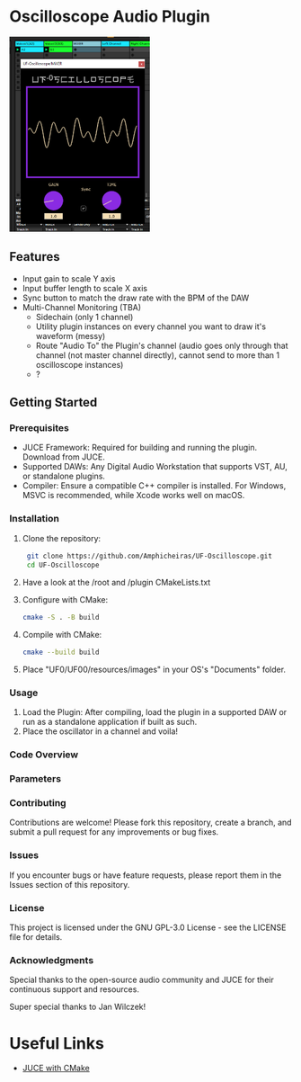 # Oscilloscope Audio Plugin

  <img src="https://github.com/Amphicheiras/UF-Oscilloscope/blob/dev-amphicheiras/github/uf00.png?raw=true" alt="right" width="250">

## Features

- Input gain to scale Y axis
- Input buffer length to scale X axis
- Sync button to match the draw rate with the BPM of the DAW
- Multi-Channel Monitoring (TBA)
  - Sidechain (only 1 channel)
  - Utility plugin instances on every channel you want to draw it's waveform (messy)
  - Route "Audio To" the Plugin's channel (audio goes only through that channel (not master channel directly), cannot send to more than 1 oscilloscope instances)
  - ?

## Getting Started

### Prerequisites

- JUCE Framework: Required for building and running the plugin. Download from JUCE.
- Supported DAWs: Any Digital Audio Workstation that supports VST, AU, or standalone plugins.
- Compiler: Ensure a compatible C++ compiler is installed. For Windows, MSVC is recommended, while Xcode works well on macOS.

### Installation

1. Clone the repository:
    ```sh
     git clone https://github.com/Amphicheiras/UF-Oscilloscope.git
     cd UF-Oscilloscope
    ```

2. Have a look at the /root and /plugin CMakeLists.txt

2. Configure with CMake:
   ```sh
   cmake -S . -B build
   ```

3. Compile with CMake:
   ```sh
   cmake --build build
   ```

4. Place "UF0/UF00/resources/images" in your OS's "Documents" folder.

### Usage

1. Load the Plugin:
   After compiling, load the plugin in a supported DAW or run as a standalone application if built as such.
2. Place the oscillator in a channel and voila!

### Code Overview


### Parameters


### Contributing

Contributions are welcome! Please fork this repository, create a branch, and submit a pull request for any improvements or bug fixes.

### Issues

If you encounter bugs or have feature requests, please report them in the Issues section of this repository.

### License

This project is licensed under the GNU GPL-3.0 License - see the LICENSE file for details.

### Acknowledgments

Special thanks to the open-source audio community and JUCE for their continuous support and resources.

Super special thanks to Jan Wilczek!

# Useful Links

- [JUCE with CMake](https://www.youtube.com/watch?v=Uq7Hwt18s3s)
